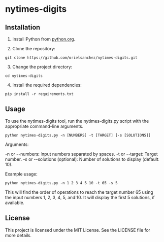 # nytimes-digits

## Installation

1. Install Python from [python.org](https://www.python.org).

2. Clone the repository:

```shell
git clone https://github.com/orielsanchez/nytimes-digits.git
```

3. Change the project directory:

```shell
cd nytimes-digits
```

4. Install the required dependencies:

```shell
pip install -r requirements.txt
```

## Usage

To use the nytimes-digits tool, run the nytimes-digits.py script with the appropriate command-line arguments.
```shell
python nytimes-digits.py -n [NUMBERS] -t [TARGET] [-s [SOLUTIONS]]
```

Arguments:

-n or --numbers: Input numbers separated by spaces.
-t or --target: Target number.
-s or --solutions (optional): Number of solutions to display (default: 10).

Example usage:
```shell
python nytimes-digits.py -n 1 2 3 4 5 10 -t 65 -s 5
```

This will find the order of operations to reach the target number 65 using the input numbers 1, 2, 3, 4, 5, and 10. It will display the first 5 solutions, if available.

## License
This project is licensed under the MIT License. See the LICENSE file for more details.
